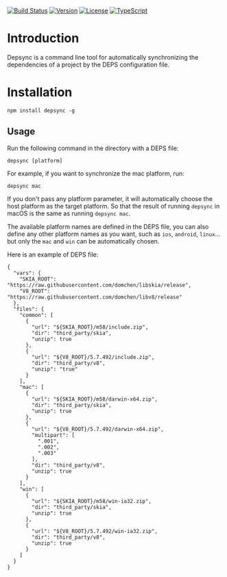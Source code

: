 <p align="left">
  <a href="https://travis-ci.org/domchen/depsync"><img src="https://img.shields.io/travis/domchen/depsync/master.svg" alt="Build Status"></a>
  <a href="https://www.npmjs.com/package/depsync"><img src="https://img.shields.io/npm/v/depsync.svg" alt="Version"></a>
  <a href="https://github.com/domchen/depsync/blob/master/LICENSE"><img src="https://img.shields.io/npm/l/depsync.svg" alt="License"></a>
  <a href="https://github.com/Microsoft/Typescript"><img src="https://img.shields.io/badge/code-TypeScript-blue.svg" alt="TypeScript"></a>
</p>

# Introduction

Depsync is a command line tool for automatically synchronizing the dependencies of a project by the DEPS configuration file.


# Installation

`npm install depsync -g`


## Usage

Run the following command in the directory with a DEPS file:
```
depsync [platform]
```
For example, if you want to synchronize the mac platform, run:

```
depsync mac
```

If you don't pass any platform parameter, it will automatically choose the host platform as the target platform. So that the result of running `depsync` in macOS is the same as running `depsync mac`.

The available platform names are defined in the DEPS file, you can also define any other platform names as you want, such as `ios`, `android`, `linux`... but only the `mac` and `win` can be automatically chosen.

Here is an example of DEPS file:

```
{
  "vars": {
    "SKIA_ROOT": "https://raw.githubusercontent.com/domchen/libskia/release",
    "V8_ROOT": "https://raw.githubusercontent.com/domchen/libv8/release"
  },
  "files": {
    "common": [
      {
        "url": "${SKIA_ROOT}/m58/include.zip",
        "dir": "third_party/skia",
        "unzip": true
      },
      {
        "url": "${V8_ROOT}/5.7.492/include.zip",
        "dir": "third_party/v8",
        "unzip": "true"
      }
    ],
    "mac": [
      {
        "url": "${SKIA_ROOT}/m58/darwin-x64.zip",
        "dir": "third_party/skia",
        "unzip": true
      },
      {
        "url": "${V8_ROOT}/5.7.492/darwin-x64.zip",
        "multipart": [
          ".001",
          ".002",
          ".003"
        ],
        "dir": "third_party/v8",
        "unzip": true
      }
    ],
    "win": [
      {
        "url": "${SKIA_ROOT}/m58/win-ia32.zip",
        "dir": "third_party/skia",
        "unzip": true
      },
      {
        "url": "${V8_ROOT}/5.7.492/win-ia32.zip",
        "dir": "third_party/v8",
        "unzip": true
      }
    ]
  }
}
```
